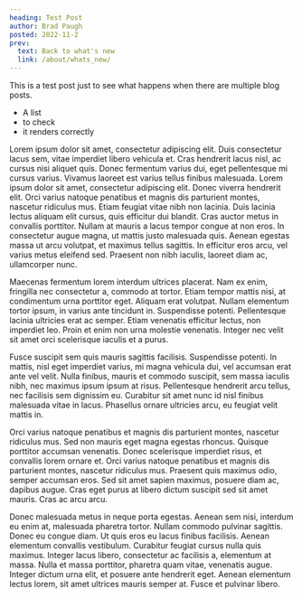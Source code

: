 ```yaml
---
heading: Test Post
author: Brad Paugh
posted: 2022-11-2
prev:
  text: Back to what's new
  link: /about/whats_new/
---
```

<!-- Note the date must be in this format YYYY-M-D -->
<ClientOnly>
<BlogPost :author="$frontmatter.author" :posted="parse($frontmatter.posted, 'y-M-d', new Date())" :heading="$frontmatter.heading">

This is a test post just to see what happens when there are multiple blog posts.

- A list
- to check
- it renders correctly

Lorem ipsum dolor sit amet, consectetur adipiscing elit. Duis consectetur lacus sem, vitae imperdiet libero vehicula et. Cras hendrerit lacus nisl, ac cursus nisi aliquet quis. Donec fermentum varius dui, eget pellentesque mi cursus varius. Vivamus laoreet est varius tellus finibus malesuada. Lorem ipsum dolor sit amet, consectetur adipiscing elit. Donec viverra hendrerit elit. Orci varius natoque penatibus et magnis dis parturient montes, nascetur ridiculus mus. Etiam feugiat vitae nibh non lacinia. Duis lacinia lectus aliquam elit cursus, quis efficitur dui blandit. Cras auctor metus in convallis porttitor. Nullam at mauris a lacus tempor congue at non eros. In consectetur augue magna, ut mattis justo malesuada quis. Aenean egestas massa ut arcu volutpat, et maximus tellus sagittis. In efficitur eros arcu, vel varius metus eleifend sed. Praesent non nibh iaculis, laoreet diam ac, ullamcorper nunc.

Maecenas fermentum lorem interdum ultrices placerat. Nam ex enim, fringilla nec consectetur a, commodo at tortor. Etiam tempor mattis nisi, at condimentum urna porttitor eget. Aliquam erat volutpat. Nullam elementum tortor ipsum, in varius ante tincidunt in. Suspendisse potenti. Pellentesque lacinia ultricies erat ac semper. Etiam venenatis efficitur lectus, non imperdiet leo. Proin et enim non urna molestie venenatis. Integer nec velit sit amet orci scelerisque iaculis et a purus.

Fusce suscipit sem quis mauris sagittis facilisis. Suspendisse potenti. In mattis, nisl eget imperdiet varius, mi magna vehicula dui, vel accumsan erat ante vel velit. Nulla finibus, mauris et commodo suscipit, sem massa iaculis nibh, nec maximus ipsum ipsum at risus. Pellentesque hendrerit arcu tellus, nec facilisis sem dignissim eu. Curabitur sit amet nunc id nisl finibus malesuada vitae in lacus. Phasellus ornare ultricies arcu, eu feugiat velit mattis in.

Orci varius natoque penatibus et magnis dis parturient montes, nascetur ridiculus mus. Sed non mauris eget magna egestas rhoncus. Quisque porttitor accumsan venenatis. Donec scelerisque imperdiet risus, et convallis lorem ornare et. Orci varius natoque penatibus et magnis dis parturient montes, nascetur ridiculus mus. Praesent quis maximus odio, semper accumsan eros. Sed sit amet sapien maximus, posuere diam ac, dapibus augue. Cras eget purus at libero dictum suscipit sed sit amet mauris. Cras ac arcu arcu.

Donec malesuada metus in neque porta egestas. Aenean sem nisi, interdum eu enim at, malesuada pharetra tortor. Nullam commodo pulvinar sagittis. Donec eu congue diam. Ut quis eros eu lacus finibus facilisis. Aenean elementum convallis vestibulum. Curabitur feugiat cursus nulla quis maximus. Integer lacus libero, consectetur ac facilisis a, elementum at massa. Nulla et massa porttitor, pharetra quam vitae, venenatis augue. Integer dictum urna elit, et posuere ante hendrerit eget. Aenean elementum lectus lorem, sit amet ultrices mauris semper at. Fusce et pulvinar libero.
</BlogPost>
</ClientOnly>

<script setup>
import BlogPost from '@baseComponents/BlogPost.vue';
import { parse } from 'date-fns';
</script>
